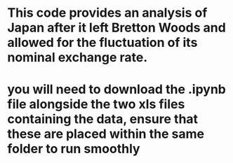 # This code provides an analysis of Japan after it left Bretton Woods and allowed for the fluctuation of its nominal exchange rate.
# you will need to download the .ipynb file alongside the two xls files containing the data, ensure that these are placed within the same folder to run smoothly
